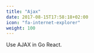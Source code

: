 ```yaml
---
title: "Ajax"
date: 2017-08-15T17:58:18+02:00
icon: "fa-internet-explorer"
weight: 100
---
```


Use AJAX in Go React.